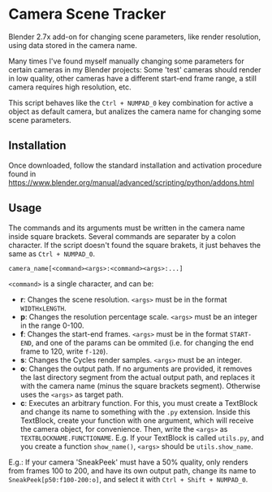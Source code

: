 # Camera Scene Tracker
Blender 2.7x add-on for changing scene parameters, like render resolution, using data stored in the camera name.

Many times I've found myself manually changing some parameters for certain cameras in my Blender projects: Some 'test' cameras should render in low quality, other cameras have a different start-end frame range, a still camera requires high resolution, etc.

This script behaves like the `Ctrl + NUMPAD_0` key combination for active a object as default camera, but analizes the camera name for changing some scene parameters.

## Installation
Once downloaded, follow the standard installation and activation procedure found in https://www.blender.org/manual/advanced/scripting/python/addons.html

## Usage
The commands and its arguments must be written in the camera name inside square brackets. Several commands are separater by a colon character. If the script doesn't found the square brakets, it just behaves the same as `Ctrl + NUMPAD_0`.

    camera_name[<command><args>:<command><args>:...]

`<command>` is a single character, and can be:

* **r**: Changes the scene resolution. `<args>` must be in the format `WIDTHxLENGTH`.
* **p**: Changes the resolution percentage scale. `<args>` must be an integer in the range 0-100.
* **f**: Changes the start-end frames. `<args>` must be in the format `START-END`, and one of the params can be ommited (i.e. for changing the end frame to 120, write `f-120`).
* **s**: Changes the Cycles render samples. `<args>` must be an integer.
* **o**: Changes the output path. If no arguments are provided, it removes the last directory segment from the actual output path, and replaces it with the camera name (minus the square brackets segment). Otherwise uses the `<args>` as target path.
* **c**: Executes an arbitrary function. For this, you must create a TextBlock and change its name to something with the `.py` extension. Inside this TextBlock, create your function with one argument, which will receive the camera object, for convenience. Then, write the `<args>` as `TEXTBLOCKNAME.FUNCTIONAME`. E.g. If your TextBlock is called `utils.py`, and you create a function `show_name()`, `<args>` should be `utils.show_name`.

E.g.: If your camera 'SneakPeek' must have a 50% quality, only renders from frames 100 to 200, and have its own output path, change its name to `SneakPeek[p50:f100-200:o]`, and select it with `Ctrl + Shift + NUMPAD_0`.
